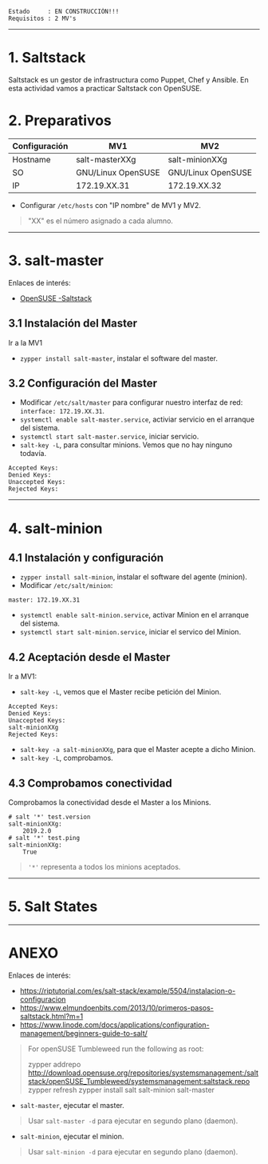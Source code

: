 
```
Estado     : EN CONSTRUCCIÓN!!!
Requisitos : 2 MV's
```
---

# 1. Saltstack

Saltstack es un gestor de infrastructura como Puppet, Chef y Ansible.
En esta actividad vamos a practicar Saltstack con OpenSUSE.

# 2. Preparativos

| Configuración | MV1 | MV2 |
| -------- | --- | --- |
| Hostname | salt-masterXXg | salt-minionXXg |
| SO       | GNU/Linux OpenSUSE | GNU/Linux OpenSUSE |
| IP       | 172.19.XX.31 | 172.19.XX.32 |

* Configurar `/etc/hosts` con "IP nombre" de MV1 y MV2.

> "XX" es el número asignado a cada alumno.

---
# 3. salt-master

Enlaces de interés:
* [OpenSUSE -Saltstack](https://docs.saltstack.com/en/latest/ref/configuration)

## 3.1 Instalación del Master

Ir a la MV1
* `zypper install salt-master`, instalar el software del master.

## 3.2 Configuración del Master

* Modificar `/etc/salt/master` para configurar nuestro interfaz de red:
`interface: 172.19.XX.31`.
* `systemctl enable salt-master.service`, activiar servicio en el arranque del sistema.
* `systemctl start salt-master.service`, iniciar servicio.
* `salt-key -L`, para consultar minions. Vemos que no hay ninguno todavía.
```
Accepted Keys:
Denied Keys:
Unaccepted Keys:
Rejected Keys:
```

---
# 4. salt-minion

## 4.1 Instalación y configuración

* `zypper install salt-minion`, instalar el software del agente (minion).
* Modificar `/etc/salt/minion`:
```
master: 172.19.XX.31
```
* `systemctl enable salt-minion.service`, activar Minion en el arranque del sistema.
* `systemctl start salt-minion.service`, iniciar el servico del Minion.

## 4.2 Aceptación desde el Master

Ir a MV1:
* `salt-key -L`, vemos que el Master recibe petición del Minion.
```
Accepted Keys:
Denied Keys:
Unaccepted Keys:
salt-minionXXg
Rejected Keys:
```
* `salt-key -a salt-minionXXg`, para que el Master acepte a dicho Minion.
* `salt-key -L`, comprobamos.

## 4.3 Comprobamos conectividad

Comprobamos la conectividad desde el Master a los Minions.
```
# salt '*' test.version
salt-minionXXg:
    2019.2.0
# salt '*' test.ping
salt-minionXXg:
    True
```

> `'*'` representa a todos los minions aceptados.

---
# 5. Salt States


---
# ANEXO

Enlaces de interés:
* https://riptutorial.com/es/salt-stack/example/5504/instalacion-o-configuracion
* https://www.elmundoenbits.com/2013/10/primeros-pasos-saltstack.html?m=1
* https://www.linode.com/docs/applications/configuration-management/beginners-guide-to-salt/


> For openSUSE Tumbleweed run the following as root:
>
> zypper addrepo http://download.opensuse.org/repositories/systemsmanagement:/saltstack/openSUSE_Tumbleweed/systemsmanagement:saltstack.repo
> zypper refresh
> zypper install salt salt-minion salt-master

* `salt-master`, ejecutar el master.
> Usar `salt-master -d` para ejecutar en segundo plano (daemon).
* `salt-minion`, ejecutar el minion.
> Usar `salt-minion -d` para ejecutar en segundo plano (daemon).
